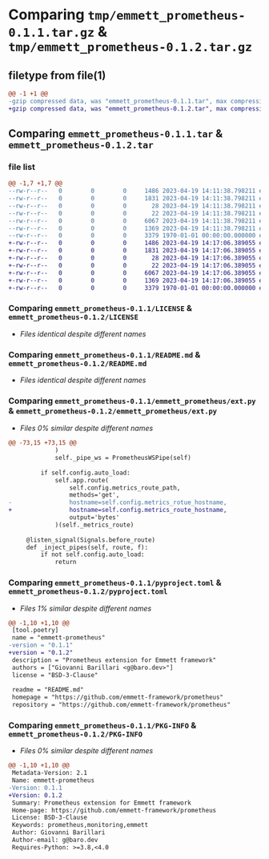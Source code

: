 # Comparing `tmp/emmett_prometheus-0.1.1.tar.gz` & `tmp/emmett_prometheus-0.1.2.tar.gz`

## filetype from file(1)

```diff
@@ -1 +1 @@
-gzip compressed data, was "emmett_prometheus-0.1.1.tar", max compression
+gzip compressed data, was "emmett_prometheus-0.1.2.tar", max compression
```

## Comparing `emmett_prometheus-0.1.1.tar` & `emmett_prometheus-0.1.2.tar`

### file list

```diff
@@ -1,7 +1,7 @@
--rw-r--r--   0        0        0     1486 2023-04-19 14:11:38.798211 emmett_prometheus-0.1.1/LICENSE
--rw-r--r--   0        0        0     1831 2023-04-19 14:11:38.798211 emmett_prometheus-0.1.1/README.md
--rw-r--r--   0        0        0       28 2023-04-19 14:11:38.798211 emmett_prometheus-0.1.1/emmett_prometheus/__init__.py
--rw-r--r--   0        0        0       22 2023-04-19 14:11:38.798211 emmett_prometheus-0.1.1/emmett_prometheus/__version__.py
--rw-r--r--   0        0        0     6067 2023-04-19 14:11:38.798211 emmett_prometheus-0.1.1/emmett_prometheus/ext.py
--rw-r--r--   0        0        0     1369 2023-04-19 14:11:38.798211 emmett_prometheus-0.1.1/pyproject.toml
--rw-r--r--   0        0        0     3379 1970-01-01 00:00:00.000000 emmett_prometheus-0.1.1/PKG-INFO
+-rw-r--r--   0        0        0     1486 2023-04-19 14:17:06.389055 emmett_prometheus-0.1.2/LICENSE
+-rw-r--r--   0        0        0     1831 2023-04-19 14:17:06.389055 emmett_prometheus-0.1.2/README.md
+-rw-r--r--   0        0        0       28 2023-04-19 14:17:06.389055 emmett_prometheus-0.1.2/emmett_prometheus/__init__.py
+-rw-r--r--   0        0        0       22 2023-04-19 14:17:06.389055 emmett_prometheus-0.1.2/emmett_prometheus/__version__.py
+-rw-r--r--   0        0        0     6067 2023-04-19 14:17:06.389055 emmett_prometheus-0.1.2/emmett_prometheus/ext.py
+-rw-r--r--   0        0        0     1369 2023-04-19 14:17:06.389055 emmett_prometheus-0.1.2/pyproject.toml
+-rw-r--r--   0        0        0     3379 1970-01-01 00:00:00.000000 emmett_prometheus-0.1.2/PKG-INFO
```

### Comparing `emmett_prometheus-0.1.1/LICENSE` & `emmett_prometheus-0.1.2/LICENSE`

 * *Files identical despite different names*

### Comparing `emmett_prometheus-0.1.1/README.md` & `emmett_prometheus-0.1.2/README.md`

 * *Files identical despite different names*

### Comparing `emmett_prometheus-0.1.1/emmett_prometheus/ext.py` & `emmett_prometheus-0.1.2/emmett_prometheus/ext.py`

 * *Files 0% similar despite different names*

```diff
@@ -73,15 +73,15 @@
             )
             self._pipe_ws = PrometheusWSPipe(self)
 
         if self.config.auto_load:
             self.app.route(
                 self.config.metrics_route_path,
                 methods='get',
-                hostname=self.config.metrics_rotue_hostname,
+                hostname=self.config.metrics_route_hostname,
                 output='bytes'
             )(self._metrics_route)
 
     @listen_signal(Signals.before_route)
     def _inject_pipes(self, route, f):
         if not self.config.auto_load:
             return
```

### Comparing `emmett_prometheus-0.1.1/pyproject.toml` & `emmett_prometheus-0.1.2/pyproject.toml`

 * *Files 1% similar despite different names*

```diff
@@ -1,10 +1,10 @@
 [tool.poetry]
 name = "emmett-prometheus"
-version = "0.1.1"
+version = "0.1.2"
 description = "Prometheus extension for Emmett framework"
 authors = ["Giovanni Barillari <g@baro.dev>"]
 license = "BSD-3-Clause"
 
 readme = "README.md"
 homepage = "https://github.com/emmett-framework/prometheus"
 repository = "https://github.com/emmett-framework/prometheus"
```

### Comparing `emmett_prometheus-0.1.1/PKG-INFO` & `emmett_prometheus-0.1.2/PKG-INFO`

 * *Files 0% similar despite different names*

```diff
@@ -1,10 +1,10 @@
 Metadata-Version: 2.1
 Name: emmett-prometheus
-Version: 0.1.1
+Version: 0.1.2
 Summary: Prometheus extension for Emmett framework
 Home-page: https://github.com/emmett-framework/prometheus
 License: BSD-3-Clause
 Keywords: prometheus,monitoring,emmett
 Author: Giovanni Barillari
 Author-email: g@baro.dev
 Requires-Python: >=3.8,<4.0
```

